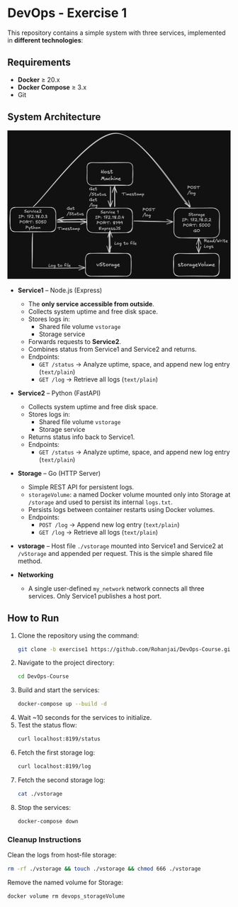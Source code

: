 # DevOps - Exercise 1

This repository contains a simple system with three services, implemented in **different technologies**:

## Requirements

- **Docker** ≥ 20.x
- **Docker Compose** ≥ 3.x
- Git

## System Architecture

![SystemArchitecture](./Architecture.png)

- **Service1** – Node.js (Express)

  - The **only service accessible from outside**.
  - Collects system uptime and free disk space.
  - Stores logs in:
    - Shared file volume `vstorage`
    - Storage service
  - Forwards requests to **Service2**.
  - Combines status from Service1 and Service2 and returns.
  - Endpoints:
    - `GET /status` → Analyze uptime, space, and append new log entry (`text/plain`)
    - `GET /log` → Retrieve all logs (`text/plain`)

- **Service2** – Python (FastAPI)

  - Collects system uptime and free disk space.
  - Stores logs in:
    - Shared file volume `vstorage`
    - Storage service
  - Returns status info back to Service1.
  - Endpoints:
    - `GET /status` → Analyze uptime, space, and append new log entry (`text/plain`)

- **Storage** – Go (HTTP Server)

  - Simple REST API for persistent logs.
  - `storageVolume`: a named Docker volume mounted only into Storage at `/storage` and used to persist its internal `logs.txt`.
  - Persists logs between container restarts using Docker volumes.
  - Endpoints:
    - `POST /log` → Append new log entry (`text/plain`)
    - `GET /log` → Retrieve all logs (`text/plain`)

- **vstorage** – Host file `./vstorage` mounted into Service1 and Service2 at `/vStorage` and appended per request. This is the simple shared file method.

- **Networking**
  - A single user-defined `my_network` network connects all three services. Only Service1 publishes a host port.

## How to Run

1. Clone the repository using the command:
   ```bash
   git clone -b exercise1 https://github.com/Rohanjai/DevOps-Course.git
   ```
2. Navigate to the project directory:
   ```bash
   cd DevOps-Course
   ```
3. Build and start the services:
   ```bash
   docker-compose up --build -d
   ```
4. Wait ~10 seconds for the services to initialize.
5. Test the status flow:
   ```bash
   curl localhost:8199/status
   ```
6. Fetch the first storage log:
   ```bash
   curl localhost:8199/log
   ```
7. Fetch the second storage log:
   ```bash
   cat ./vstorage
   ```
8. Stop the services:
   ```bash
   docker-compose down
   ```

### Cleanup Instructions

Clean the logs from host-file storage:

```bash
rm -rf ./vstorage && touch ./vstorage && chmod 666 ./vstorage
```

Remove the named volume for Storage:

```bash
docker volume rm devops_storageVolume
```
